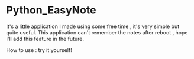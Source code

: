 # Python_EasyNote

It's a little application I made using some free time , it's very simple but quite useful.
This application can't remember the notes after reboot , hope I'll add this feature in the future.

How to use :
try it yourself!
